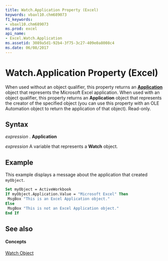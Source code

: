 ```yaml
---
title: Watch.Application Property (Excel)
keywords: vbaxl10.chm689073
f1_keywords:
- vbaxl10.chm689073
ms.prod: excel
api_name:
- Excel.Watch.Application
ms.assetid: 3089a5d1-92b4-3f75-3c27-409e0a8008c4
ms.date: 06/08/2017
---
```



# Watch.Application Property (Excel)

When used without an object qualifier, this property returns an  **[Application](Excel.Application(objec).md)** object that represents the Microsoft Excel application. When used with an object qualifier, this property returns an **Application** object that represents the creator of the specified object (you can use this property with an OLE Automation object to return the application of that object). Read-only.


## Syntax

 _expression_ . **Application**

 _expression_ A variable that represents a **Watch** object.


## Example

This example displays a message about the application that created  `myObject`.


```vb
Set myObject = ActiveWorkbook 
If myObject.Application.Value = "Microsoft Excel" Then 
 MsgBox "This is an Excel Application object." 
Else 
 MsgBox "This is not an Excel Application object." 
End If
```


## See also


#### Concepts


[Watch Object](Excel.Watch.md)

